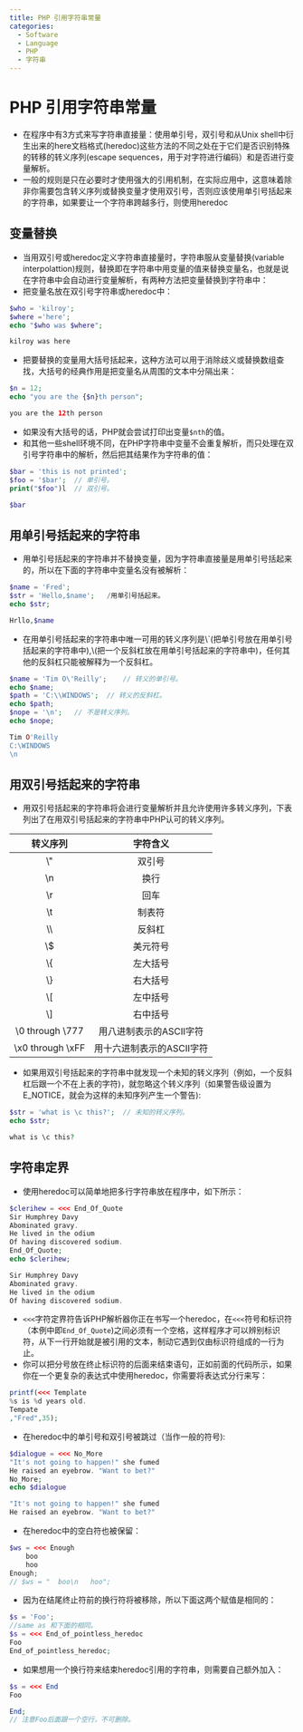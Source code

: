 ```yaml
---
title: PHP 引用字符串常量
categories:
  - Software
  - Language
  - PHP
  - 字符串
---
```

# PHP 引用字符串常量

- 在程序中有3方式来写字符串直接量：使用单引号，双引号和从Unix shell中衍生出来的here文档格式(heredoc)这些方法的不同之处在于它们是否识别特殊的转移的转义序列(escape sequences，用于对字符进行编码）和是否进行变量解析。
- 一般的规则是只在必要时才使用强大的引用机制，在实际应用中，这意味着除非你需要包含转义序列或替换变量才使用双引号，否则应该使用单引号括起来的字符串，如果要让一个字符串跨越多行，则使用heredoc

## 变量替换

- 当用双引号或heredoc定义字符串直接量时，字符串服从变量替换(variable interpolattion)规则，替换即在字符串中用变量的值来替换变量名，也就是说在字符串中会自动进行变量解析，有两种方法把变量替换到字符串中：
- 把变量名放在双引号字符串或heredoc中：

```php
$who = 'kilroy';
$where ='here';
echo "$who was $where";

kilroy was here
```

- 把要替换的变量用大括号括起来，这种方法可以用于消除歧义或替换数组查找，大括号的经典作用是把变量名从周围的文本中分隔出来：

```php
$n = 12;
echo "you are the {$n}th person";

you are the 12th person
```

- 如果没有大括号的话，PHP就会尝试打印出变量`$nth`的值。
- 和其他一些shell环境不同，在PHP字符串中变量不会重复解析，而只处理在双引号字符串中的解析，然后把其结果作为字符串的值：

```php
$bar = 'this is not printed';
$foo = '$bar';	// 单引号。
print("$foo")l	// 双引号。

$bar
```

## 用单引号括起来的字符串

- 用单引号括起来的字符串并不替换变量，因为字符串直接量是用单引号括起来的，所以在下面的字符串中变量名没有被解析：

```php
$name = 'Fred';
$str = 'Hello,$name';	/用单引号括起来。
echo $str;

Hrllo,$name
```

- 在用单引号括起来的字符串中唯一可用的转义序列是\\`(把单引号放在用单引号括起来的字符串中),\\\(把一个反斜杠放在用单引号括起来的字符串中)，任何其他的反斜杠只能被解释为一个反斜杠。

```php
$name = 'Tim O\'Reilly';	// 转义的单引号。
echo $name;
$path = 'C:\\WINDOWS';	// 转义的反斜杠。
echo $path;
$nope = '\n';	// 不是转义序列。
echo $nope;

Tim O'Reilly
C:\WINDOWS
\n
```

## 用双引号括起来的字符串

- 用双引号括起来的字符串将会进行变量解析并且允许使用许多转义序列，下表列出了在用双引号括起来的字符串中PHP认可的转义序列。

|      转义序列      |         字符含义          |
| :----------------: | :-----------------------: |
|        \\"         |          双引号           |
|        \\n         |           换行            |
|        \\r         |           回车            |
|        \\t         |          制表符           |
|        \\\         |          反斜杠           |
|        \\$         |         美元符号          |
|        \\{         |         左大括号          |
|        \\}         |         右大括号          |
|        \\[         |         左中括号          |
|        \\]         |         右中括号          |
| \\0 through \\777  |  用八进制表示的ASCII字符  |
| \\x0 through \\xFF | 用十六进制表示的ASCII字符 |

- 如果用双引号括起来的字符串中就发现一个未知的转义序列（例如，一个反斜杠后跟一个不在上表的字符)，就忽略这个转义序列（如果警告级设置为E_NOTICE，就会为这样的未知序列产生一个警告):

```php
$str = 'what is \c this?';	// 未知的转义序列。
echo $str;

what is \c this?
```

## 字符串定界

- 使用heredoc可以简单地把多行字符串放在程序中，如下所示：

```php
$clerihew = <<< End_Of_Quote
Sir Humphrey Davy
Abominated gravy.
He lived in the odium
Of having discovered sodium.
End_Of_Quote;
echo $clerihew;

Sir Humphrey Davy
Abominated gravy.
He lived in the odium
Of having discovered sodium.
```

- `<<<`字符定界符告诉PHP解析器你正在书写一个heredoc，在`<<<`符号和标识符（本例中即`End_Of_Quote`)之间必须有一个空格，这样程序才可以辨别标识符，从下一行开始就是被引用的文本，制动它遇到仅由标识符组成的一行为止。
- 你可以把分号放在终止标识符的后面来结束语句，正如前面的代码所示，如果你在一个更复杂的表达式中使用heredoc，你需要将表达式分行来写：

```php
printf(<<< Template
%s is %d years old.
Tempate
,"Fred",35);
```

- 在heredoc中的单引号和双引号被跳过（当作一般的符号):

```php
$dialogue = <<< No_More
"It's not going to happen!" she fumed
He raised an eyebrow. "Want to bet?"
No_More;
echo $dialogue

"It's not going to happen!" she fumed
He raised an eyebrow. "Want to bet?"
```

- 在heredoc中的空白符也被保留：

```php
$ws = <<< Enough
	boo
	hoo
Enough;
// $ws = "	boo\n	hoo";
```

- 因为在结尾终止符前的换行符将被移除，所以下面这两个赋值是相同的：

```php
$s = 'Foo';
//same as 和下面的相同。
$s = <<< End_of_pointless_heredoc
Foo
End_of_pointless_heredoc;
```

- 如果想用一个换行符来结束heredoc引用的字符串，则需要自己额外加入：

```php
$s = <<< End
Foo

End;
// 注意Foo后面跟一个空行，不可删除。
```

